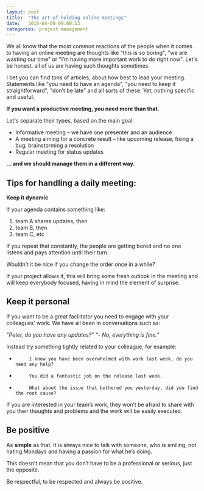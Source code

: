 ```yaml
---
layout: post
title:  "The art of holding online meetings"
date:   2016-04-09 09:00:13
categories: project management
---
```




We all know that the most common reactions of the people when it comes to having an online meeting are thoughts like "this is so boring", "we are wasting our time" or "I’m having more important work to do right now". Let's be honest, all of us are having such thoughts sometimes.

I bet you can find tons of articles, about how best to lead your meeting. Statements like "you need to have an agenda", "you need to keep it straightforward", "don’t be late" and all sorts of these. Yet, nothing specific and useful.

**If you want a productive meeting, you need more than that.**

Let's separate their types, based on the main goal:

* Informative meeting – we have one presenter and an audience
* A meeting aiming for a concrete result – like upcoming release, fixing a bug, brainstorming a resolution
* Regular meeting for status updates

**… and we should manage them in a different way.**

## Tips for handling a daily meeting:

**Keep it dynamic**

If your agenda contains something like:

1. team A shares updates, then
2. team B, then
3. team C, etc

If you repeat that constantly, the people are getting bored and no one listens and pays attention until their turn.

Wouldn’t it be nice if you change the order once in a while?

If your project allows it, this will bring some fresh outlook in the meeting and will keep everybody focused, having in mind the element of surprise.

## Keep it personal

If you want to be a great facilitator you need to engage with your colleagues’ work. We have all been in conversations such as:

*"Peter, do you have any updates?” “- No, everything is fine.”*

Instead try something tightly related to your colleague, for example:

-          I know you have been overwhelmed with work last week, do you need any help?

-          You did a fantastic job on the release last week.

-          What about the issue that bothered you yesterday, did you find the root cause?

If you are interested in your team’s work, they won’t be afraid to share with you their thoughts and problems and the work will be easily executed.

## Be positive

As **simple** as that. It is always nice to talk with someone, who is smiling, not hating Mondays and having a passion for what he’s doing.

This doesn’t mean that you don’t have to be a professional or serious, just the opposite.

Be respectful, to be respected and always be positive.

